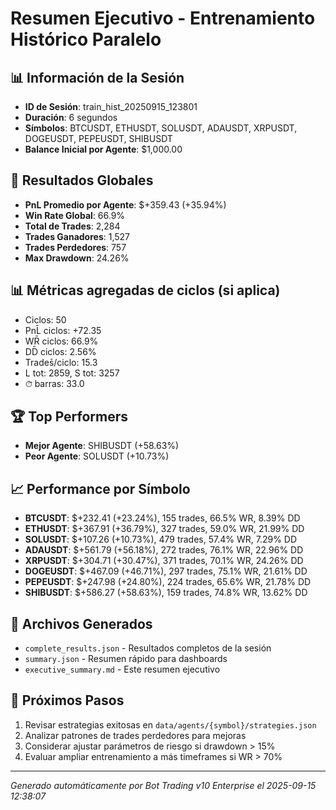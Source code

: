 # Resumen Ejecutivo - Entrenamiento Histórico Paralelo

## 📊 Información de la Sesión
- **ID de Sesión**: train_hist_20250915_123801
- **Duración**: 6 segundos
- **Símbolos**: BTCUSDT, ETHUSDT, SOLUSDT, ADAUSDT, XRPUSDT, DOGEUSDT, PEPEUSDT, SHIBUSDT
- **Balance Inicial por Agente**: $1,000.00

## 🎯 Resultados Globales
- **PnL Promedio por Agente**: $+359.43 (+35.94%)
- **Win Rate Global**: 66.9%
- **Total de Trades**: 2,284
- **Trades Ganadores**: 1,527
- **Trades Perdedores**: 757
- **Max Drawdown**: 24.26%

## 📊 Métricas agregadas de ciclos (si aplica)
- Ciclos: 50
- PnL̄ ciclos: +72.35
- WR̄ ciclos: 66.9%
- DD̄ ciclos: 2.56%
- Trades̄/ciclo: 15.3
- L tot: 2859, S tot: 3257
- ⏱̄ barras: 33.0


## 🏆 Top Performers
- **Mejor Agente**: SHIBUSDT (+58.63%)
- **Peor Agente**: SOLUSDT (+10.73%)

## 📈 Performance por Símbolo
- **BTCUSDT**: $+232.41 (+23.24%), 155 trades, 66.5% WR, 8.39% DD
- **ETHUSDT**: $+367.91 (+36.79%), 327 trades, 59.0% WR, 21.99% DD
- **SOLUSDT**: $+107.26 (+10.73%), 479 trades, 57.4% WR, 7.29% DD
- **ADAUSDT**: $+561.79 (+56.18%), 272 trades, 76.1% WR, 22.96% DD
- **XRPUSDT**: $+304.71 (+30.47%), 371 trades, 70.1% WR, 24.26% DD
- **DOGEUSDT**: $+467.09 (+46.71%), 297 trades, 75.1% WR, 21.61% DD
- **PEPEUSDT**: $+247.98 (+24.80%), 224 trades, 65.6% WR, 21.78% DD
- **SHIBUSDT**: $+586.27 (+58.63%), 159 trades, 74.8% WR, 13.62% DD

## 📁 Archivos Generados
- `complete_results.json` - Resultados completos de la sesión
- `summary.json` - Resumen rápido para dashboards
- `executive_summary.md` - Este resumen ejecutivo

## 🎯 Próximos Pasos
1. Revisar estrategias exitosas en `data/agents/{symbol}/strategies.json`
2. Analizar patrones de trades perdedores para mejoras
3. Considerar ajustar parámetros de riesgo si drawdown > 15%
4. Evaluar ampliar entrenamiento a más timeframes si WR > 70%

---
*Generado automáticamente por Bot Trading v10 Enterprise el 2025-09-15 12:38:07*
